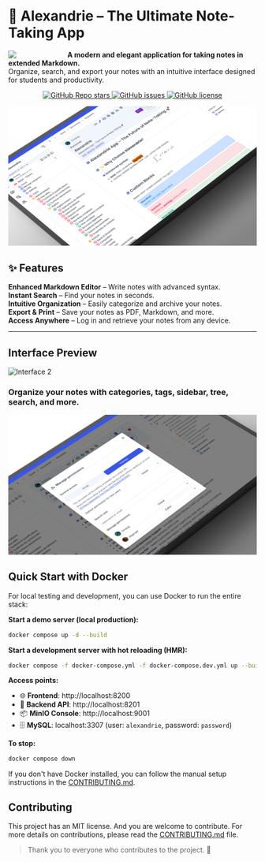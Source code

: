 # 📖 Alexandrie – The Ultimate Note-Taking App

<img src="./frontend/public/Logo/Alexandrie-logo-dark.png" width="120" align="left">

<b>A modern and elegant application for taking notes in extended Markdown.</b><br>
Organize, search, and export your notes with an intuitive interface designed for students and productivity.

<p align="center">
  <a href="https://github.com/Smaug6739/Alexandrie/stargazers">
    <img alt="GitHub Repo stars" src="https://img.shields.io/github/stars/Smaug6739/Alexandrie?style=social">
  </a>
  <a href="https://github.com/Smaug6739/Alexandrie/issues">
    <img alt="GitHub issues" src="https://img.shields.io/github/issues/Smaug6739/Alexandrie">
  </a>
  <a href="https://github.com/Smaug6739/Alexandrie/blob/main/LICENSE">
    <img alt="GitHub license" src="https://img.shields.io/github/license/Smaug6739/Alexandrie">
  </a>
</p>

![alexandrie-hub fr_dashboard_docs_218914302160015361](.github/present.png)

## ✨ Features

**Enhanced Markdown Editor** – Write notes with advanced syntax.  
**Instant Search** – Find your notes in seconds.  
**Intuitive Organization** – Easily categorize and archive your notes.  
**Export & Print** – Save your notes as PDF, Markdown, and more.  
**Access Anywhere** – Log in and retrieve your notes from any device.

---

## Interface Preview

![Interface 2](./frontend/public/screenshots/1.png)

### Organize your notes with categories, tags, sidebar, tree, search, and more.

![Interface 3](./frontend/public/screenshots/mock/3.png)


## Quick Start with Docker

For local testing and development, you can use Docker to run the entire stack:

**Start a demo server (local production):**

```bash
docker compose up -d --build
```

**Start a development server with hot reloading (HMR):**

```bash
docker compose -f docker-compose.yml -f docker-compose.dev.yml up --build
```

**Access points:**

- 🌐 **Frontend**: http://localhost:8200
- 🔌 **Backend API**: http://localhost:8201
- 📦 **MinIO Console**: http://localhost:9001
- 🗄️ **MySQL**: localhost:3307 (user: `alexandrie`, password: `password`)

**To stop:**

```bash
docker compose down
```

If you don't have Docker installed, you can follow the manual setup instructions in the [CONTRIBUTING.md](./CONTRIBUTING.md).

## Contributing

This project has an MIT license. And you are welcome to contribute.
For more details on contributions, please read the [CONTRIBUTING.md](./CONTRIBUTING.md) file.

> Thank you to everyone who contributes to the project. 🎉
